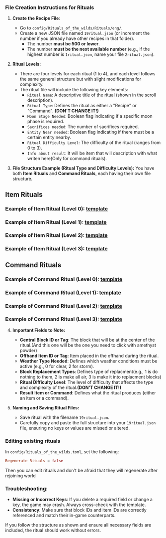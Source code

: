 ### File Creation Instructions for Rituals

1. **Create the Recipe File**:
   - Go to `config/Rituals_of_the_wilds/Rituals/eng/`.
   - Create a new JSON file named `19ritual.json` (or increment the number if you already have other recipes in that folder).
        - The number **must be 500 or lower**.  
        - The number **must be the next available number** (e.g., if the highest number is `1ritual.json`, name your file `2ritual.json`).  

2. **Ritual Levels:**
   - There are four levels for each ritual (1 to 4), and each level follows the same general structure but with slight modifications for complexity.
   - The ritual file will include the following key elements:
     - `Ritual Name`: A descriptive title of the ritual (shown in the scroll description).
     - `Ritual Type`: Defines the ritual as either a "Recipe" or "Command". **(DON'T CHANGE IT!)**
     - `Moon Stage Needed`: Boolean flag indicating if a specific moon phase is required.
     - `Sacrifices needed`: The number of sacrifices required.
     - `Entity Near needed`: Boolean flag indicating if there must be a certain entity nearby.
     - `Ritual Difficulty Level`: The difficulty of the ritual (ranges from 0 to 3).
     - `Info about result`: It will be item that will description with what writen here(Only for command rituals).

3. **File Structure Example (Ritual Type and Difficulty Levels):**
   You have both **Item Rituals** and **Command Rituals**, each having their own file structure.
## Item Rituals

### Example of Item Ritual (Level 0): [template](../config/Rituals_of_the_wilds/Rituals/1ritual.json)

### Example of Item Ritual (Level 1): [template](../config/Rituals_of_the_wilds/Rituals/2ritual.json)

### Example of Item Ritual (Level 2): [template](../config/Rituals_of_the_wilds/Rituals/3ritual.json)

### Example of Item Ritual (Level 3): [template](../config/Rituals_of_the_wilds/Rituals/4ritual.json)

## Command Rituals

### Example of Command Ritual (Level 0): [template](../config/Rituals_of_the_wilds/Rituals/5ritual.json)

### Example of Command Ritual (Level 1): [template](../config/Rituals_of_the_wilds/Rituals/6ritual.json)

### Example of Command Ritual (Level 2): [template](../config/Rituals_of_the_wilds/Rituals/7ritual.json)

### Example of Command Ritual (Level 3): [template](../config/Rituals_of_the_wilds/Rituals/8ritual.json)

4. **Important Fields to Note:**
   - **Central Block ID or Tag**: The block that will be at the center of the ritual.(And this one will be the one you need to click with amethyst powder)
   - **Offhand Item ID or Tag**: Item placed in the offhand during the ritual.
   - **Weather Type Needed**: Defines which weather conditions must be active (e.g., 0 for clear, 2 for storm).
   - **Block Replacement Types**: Defines type of replacment(e.g., 1 is do nothing to them, 2 is make all air, 3 is make it into replacment blocks)
   - **Ritual Difficulty Level**: The level of difficulty that affects the type and complexity of the ritual.**(DON'T CHANGE IT!)**
   - **Result Item or Command**: Defines what the ritual produces (either an item or a command).

5. **Naming and Saving Ritual Files:**
   - Save ritual with the filename `19ritual.json`.
   - Carefully copy and paste the full structure into your `19ritual.json` file, ensuring no keys or values are missed or altered.

### Editing existing rituals
   In `config/Rituals_of_the_wilds.toml`, set the following:
   ```toml
   Regenerate Rituals = false
   ```
Then you can edit rituals and don't be afraid that they will regenerate after rejoining world

### Troubleshooting:
- **Missing or Incorrect Keys**: If you delete a required field or change a key, the game may crash. Always cross-check with the template.
- **Consistency**: Make sure that block IDs and item IDs are correctly referenced and match their in-game counterparts.

If you follow the structure as shown and ensure all necessary fields are included, the ritual should work without errors.
